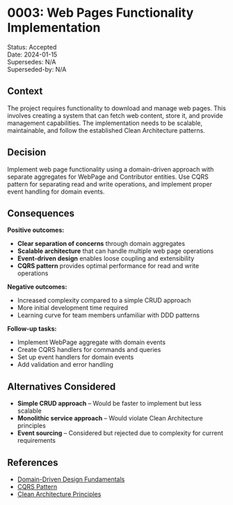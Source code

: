 # 0003: Web Pages Functionality Implementation

Status: Accepted  
Date: 2024-01-15  
Supersedes: N/A  
Superseded-by: N/A

## Context

The project requires functionality to download and manage web pages. This involves creating a system that can fetch web content, store it, and provide management capabilities. The implementation needs to be scalable, maintainable, and follow the established Clean Architecture patterns.

## Decision

Implement web page functionality using a domain-driven approach with separate aggregates for WebPage and Contributor entities. Use CQRS pattern for separating read and write operations, and implement proper event handling for domain events.

## Consequences

**Positive outcomes:**
- **Clear separation of concerns** through domain aggregates
- **Scalable architecture** that can handle multiple web page operations
- **Event-driven design** enables loose coupling and extensibility
- **CQRS pattern** provides optimal performance for read and write operations

**Negative outcomes:**
- Increased complexity compared to a simple CRUD approach
- More initial development time required
- Learning curve for team members unfamiliar with DDD patterns

**Follow-up tasks:**
- Implement WebPage aggregate with domain events
- Create CQRS handlers for commands and queries
- Set up event handlers for domain events
- Add validation and error handling

## Alternatives Considered

- **Simple CRUD approach** – Would be faster to implement but less scalable
- **Monolithic service approach** – Would violate Clean Architecture principles
- **Event sourcing** – Considered but rejected due to complexity for current requirements

## References

- [Domain-Driven Design Fundamentals](https://www.pluralsight.com/courses/fundamentals-domain-driven-design)
- [CQRS Pattern](https://martinfowler.com/bliki/CQRS.html)
- [Clean Architecture Principles](https://8thlight.com/blog/uncle-bob/2012/08/13/the-clean-architecture.html)
